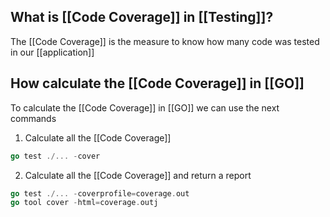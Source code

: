 ## What is [[Code Coverage]] in [[Testing]]?

The [[Code Coverage]] is the measure to know how many code was tested in our [[application]]

## How calculate the [[Code Coverage]] in [[GO]]

To calculate the [[Code Coverage]] in [[GO]] we can use the next commands 

1. Calculate all the [[Code Coverage]]

```Go
go test ./... -cover
```

2. Calculate all the [[Code Coverage]] and return a report

```Go
go test ./... -coverprofile=coverage.out
go tool cover -html=coverage.outj
```